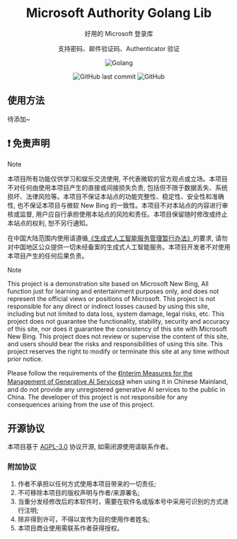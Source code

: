 <div align="center">

# Microsoft Authority Golang Lib

好用的 Microsoft 登录库

支持密码、邮件验证码、Authenticator 验证

![Golang](https://img.shields.io/badge/Golang-1.22-blue?style=flat-square&logo=go)

![GitHub last commit](https://img.shields.io/github/last-commit/Harry-zklcdc/ms-auth?style=flat-square&color=light-green&logo=github) ![GitHub](https://img.shields.io/github/license/Harry-zklcdc/ms-auth?style=flat-square&logo=cachet)

</div>

## 使用方法

待添加~

## ❗️ 免责声明

> [!NOTE]
> 本项目所有功能仅供学习和娱乐交流使用, 不代表微软的官方观点或立场。本项目不对任何由使用本项目产生的直接或间接损失负责, 包括但不限于数据丢失、系统损坏、法律风险等。本项目不保证本站点的功能完整性、稳定性、安全性和准确性, 也不保证本项目与微软 New Bing 的一致性。本项目不对本站点的内容进行审核或监督, 用户应自行承担使用本站点的风险和责任。本项目保留随时修改或终止本站点的权利, 恕不另行通知。
>
> 在中国大陆范围内使用请遵循[《生成式人工智能服务管理暂行办法》](http://www.cac.gov.cn/2023-07/13/c_1690898327029107.htm)的要求, 请勿对中国地区公众提供一切未经备案的生成式人工智能服务。本项目开发者不对使用本项目产生的任何后果负责。

> [!NOTE]
> This project is a demonstration site based on Microsoft New Bing, All function just for learning and entertainment purposes only, and does not represent the official views or positions of Microsoft. This project is not responsible for any direct or indirect losses caused by using this site, including but not limited to data loss, system damage, legal risks, etc. This project does not guarantee the functionality, stability, security and accuracy of this site, nor does it guarantee the consistency of this site with Microsoft New Bing. This project does not review or supervise the content of this site, and users should bear the risks and responsibilities of using this site. This project reserves the right to modify or terminate this site at any time without prior notice.
>
> Please follow the requirements of the [《Interim Measures for the Management of Generative AI Services》](http://www.cac.gov.cn/2023-07/13/c_1690898327029107.htm) when using it in Chinese Mainland, and do not provide any unregistered generative AI services to the public in China. The developer of this project is not responsible for any consequences arising from the use of this project.


## 开源协议

本项目基于 [AGPL-3.0](/LICENSE) 协议开源, 如需闭源使用请联系作者。

### 附加协议

1. 作者不承担以任何方式使用本项目带来的一切责任;
2. 不可移除本项目的版权声明与作者/来源署名;
3. 当重分发经修改后的本软件时，需要在软件名或版本号中采用可识别的方式进行注明;
4. 除非得到许可，不得以宣传为目的使用作者姓名;
5. 本项目商业使用需联系作者获得授权。